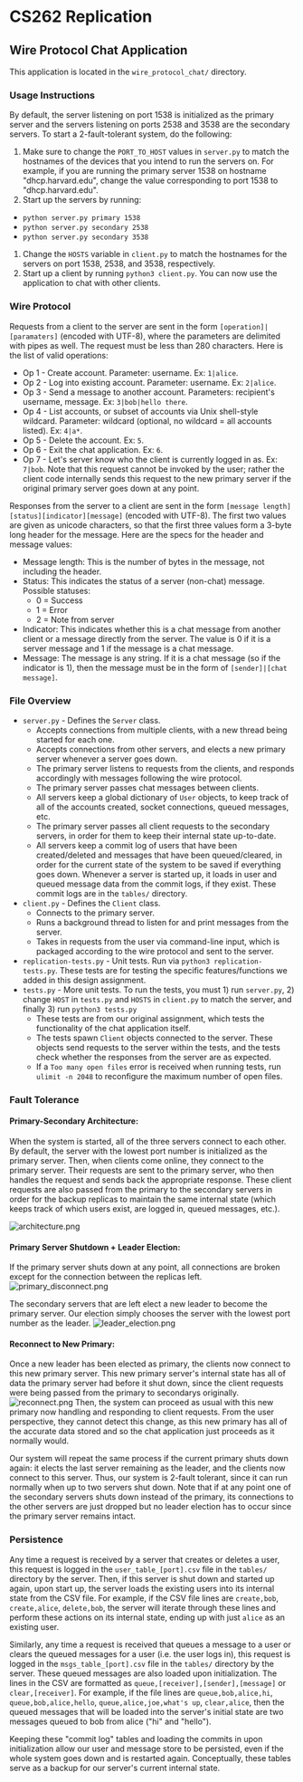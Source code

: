 # CS262 Replication

## Wire Protocol Chat Application
This application is located in the `wire_protocol_chat/` directory.

### Usage Instructions
By default, the server listening on port 1538 is initialized as the primary server and the servers listening on ports 2538 and 3538
are the secondary servers. To start a 2-fault-tolerant system, do the following:
1. Make sure to change the `PORT_TO_HOST` values in `server.py` to match the hostnames of the devices that you intend to run the servers on.
For example, if you are running the primary server 1538 on hostname "dhcp.harvard.edu", change the value corresponding to port 1538 to "dhcp.harvard.edu".
1. Start up the servers by running:
- `python server.py primary 1538`
- `python server.py secondary 2538`
- `python server.py secondary 3538 `
1. Change the `HOSTS` variable in `client.py` to match the hostnames for the servers on port 1538, 2538, and 3538, respectively.
1. Start up a client by running `python3 client.py`. You can now use the application to chat with other clients.

### Wire Protocol
Requests from a client to the server are sent in the form `[operation]|[paramaters]` (encoded with UTF-8), where the parameters are delimited with pipes as well. The request must be less than 280 characters. Here is the list of valid operations:
* Op 1 - Create account. Parameter: username. Ex: `1|alice`.
* Op 2 - Log into existing account. Parameter: username. Ex: `2|alice`.
* Op 3 - Send a message to another account. Parameters: recipient's username, message. Ex: `3|bob|hello there`.
* Op 4 - List accounts, or subset of accounts via Unix shell-style wildcard. Parameter: wildcard (optional, no wildcard = all accounts listed). Ex: `4|a*`.
* Op 5 - Delete the account. Ex: `5`.
* Op 6 - Exit the chat application. Ex: `6`.
* Op 7 - Let's server know who the client is currently logged in as. Ex: `7|bob`. Note that this request cannot be invoked by the user; rather the client code internally sends this request to the new primary server if the original primary server goes down at any point.

Responses from the server to a client are sent in the form `[message length][status][indicator][message]` (encoded with UTF-8). The first two values are given as unicode characters, so that the first three values form a 3-byte long header for the message. Here are the specs for the header and message values:
* Message length: This is the number of bytes in the message, not including the header.
* Status: This indicates the status of a server (non-chat) message. Possible statuses:
    * 0 = Success
    * 1 = Error
    * 2 = Note from server
* Indicator: This indicates whether this is a chat message from another client or a message directly from the server. The value is 0 if it is a server message and 1 if the message is a chat message.
* Message: The message is any string. If it is a chat message (so if the indicator is 1), then the message must be in the form of `[sender]|[chat message]`.


### File Overview
* `server.py` - Defines the `Server` class. 
    * Accepts connections from multiple clients, with a new thread being started for each one. 
    * Accepts connections from other servers, and elects a new primary server whenever a server goes down.
    * The primary server listens to requests from the clients, and responds accordingly with messages following the wire protocol. 
    * The primary server passes chat messages between clients.
    * All servers keep a global dictionary of `User` objects, to keep track of all of the accounts created, socket connections, queued messages, etc.
    * The primary server passes all client requests to the secondary servers, in order for them to keep their internal state up-to-date.
    * All servers keep a commit log of users that have been created/deleted and messages that have been queued/cleared, in order for the current state of the system to be saved if everything goes down. Whenever a server is started up, it loads in user and queued message data from the commit logs, if they exist. These commit logs are in the `tables/` directory.
* `client.py` - Defines the `Client` class.
    * Connects to the primary server.
    * Runs a background thread to listen for and print messages from the server.
    * Takes in requests from the user via command-line input, which is packaged according to the wire protocol and sent to the server.
* `replication-tests.py` - Unit tests. Run via `python3 replication-tests.py`. These tests are for testing the specific features/functions we added in this design assignment.
* `tests.py` - More unit tests. To run the tests, you must 1) run `server.py`, 2) change `HOST` in `tests.py` and `HOSTS` in `client.py` to match the server, and finally 3) run `python3 tests.py`
    * These tests are from our original assignment, which tests the functionality of the chat application itself.
    * The tests spawn `Client` objects connected to the server. These objects send requests to the server within the tests, and the tests check whether the responses from the server are as expected.
    * If a `Too many open files` error is received when running tests, run `ulimit -n 2048` to reconfigure the maximum number of open files.

### Fault Tolerance

#### Primary-Secondary Architecture:
When the system is started, all of the three servers connect to each other. By default, the server with the lowest port number is initialized as the primary server. Then, when clients come online, they connect to the primary server. Their requests are sent to the primary server, who then handles the request and sends back the appropriate response. These client requests are also passed from the primary to the secondary servers in order for the backup replicas to maintain the same internal state (which keeps track of which users exist, are logged in, queued messages, etc.).

![architecture.png](wire_protocol_chat%2Fimages%2Farchitecture.png)

#### Primary Server Shutdown + Leader Election:
If the primary server shuts down at any point, all connections are broken except for the connection between the replicas left.
![primary_disconnect.png](wire_protocol_chat%2Fimages%2Fprimary_disconnect.png)

The secondary servers that are left elect a new leader to become the primary server. Our election simply chooses the server with the lowest port number as the leader.
![leader_election.png](wire_protocol_chat%2Fimages%2Fleader_election.png)

#### Reconnect to New Primary:
Once a new leader has been elected as primary, the clients now connect to this new primary server. This new primary server's internal state has all of data the primary server had before it shut down, since the client requests were being passed from the primary to secondarys originally.
![reconnect.png](wire_protocol_chat%2Fimages%2Freconnect.png)
Then, the system can proceed as usual with this new primary now handling and responding to client requests. From the user perspective, they cannot detect this change, as this new primary has all of the accurate data stored and so the chat application just proceeds as it normally would.

Our system will repeat the same process if the current primary shuts down again: it elects the last server remaining as the leader, and the clients now connect to this server. Thus, our system is 2-fault tolerant, since it can run normally when up to two servers shut down. Note that if at any point one of the secondary servers shuts down instead of the primary, its connections to the other servers are just dropped but no leader election has to occur since the primary server remains intact.

### Persistence
Any time a request is received by a server that creates or deletes a user, this request is logged in the `user_table_[port].csv` file in the `tables/` directory by the server. Then, if this server is shut down and started up again, upon start up, the server loads the existing users into its internal state from the CSV file. For example, if the CSV file lines are `create,bob`, `create,alice`, `delete,bob`, the server will iterate through these lines and perform these actions on its internal state, ending up with just `alice` as an existing user.

Similarly, any time a request is received that queues a message to a user or clears the queued messages for a user (i.e. the user logs in), this request is logged in the `msgs_table_[port].csv` file in the `tables/` directory by the server. These queued messages are also loaded upon initialization. The lines in the CSV are formatted as `queue,[receiver],[sender],[message]` or `clear,[receiver]`. For example, if the file lines are `queue,bob,alice,hi`, `queue,bob,alice,hello`, `queue,alice,joe,what's up`, `clear,alice`, then the queued messages that will be loaded into the server's initial state are two messages queued to bob from alice ("hi" and "hello"). 

Keeping these "commit log" tables and loading the commits in upon initialization allow our user and message store to be persisted, even if the whole system goes down and is restarted again. Conceptually, these tables serve as a backup for our server's current internal state.